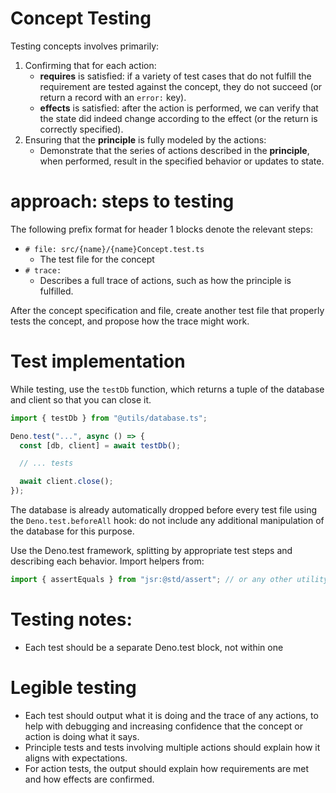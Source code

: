 # Concept Testing

Testing concepts involves primarily:
1. Confirming that for each action:
    - **requires** is satisfied: if a variety of test cases that do not fulfill the requirement are tested against the concept, they do not succeed (or return a record with an `error:` key).
    - **effects** is satisfied: after the action is performed, we can verify that the state did indeed change according to the effect (or the return is correctly specified).
2. Ensuring that the **principle** is fully modeled by the actions:
    - Demonstrate that the series of actions described in the **principle**, when performed, result in the specified behavior or updates to state.
    
# approach: steps to testing

The following prefix format for header 1 blocks denote the relevant steps:

- `# file: src/{name}/{name}Concept.test.ts`
    - The test file for the concept
- `# trace:`
    - Describes a full trace of actions, such as how the principle is fulfilled.

After the concept specification and file, create another test file that properly tests the concept, and propose how the trace might work.

# Test implementation

While testing, use the `testDb` function, which returns a tuple of the database and client so that you can close it.

```typescript
import { testDb } from "@utils/database.ts";

Deno.test("...", async () => {
  const [db, client] = await testDb();

  // ... tests

  await client.close();
});
```

The database is already automatically dropped before every test file using the `Deno.test.beforeAll` hook: do not include any additional manipulation of the database for this purpose.

Use the Deno.test framework, splitting by appropriate test steps and describing each behavior. Import helpers from:

```typescript
import { assertEquals } from "jsr:@std/assert"; // or any other utility from the library
```

# Testing notes:
- Each test should be a separate Deno.test block, not within one
# Legible testing

 - Each test should output what it is doing and the trace of any actions, to help with debugging and increasing confidence that the concept or action is doing what it says.
 - Principle tests and tests involving multiple actions should explain how it aligns with expectations.
 - For action tests, the output should explain how requirements are met and how effects are confirmed.

